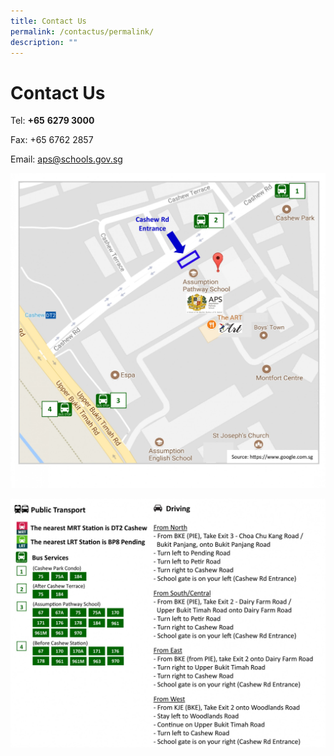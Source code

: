 ```yaml
---
title: Contact Us
permalink: /contactus/permalink/
description: ""
---
```


Contact Us
==========

  



Tel: **+65** **6279 3000** 

  

Fax: +65 6762 2857

  

Email: [aps@schools.gov.sg](mailto:aps@schools.gov.sg)

![](/images/APS%20Location%20Map.jpg)

![](/images/APS%20Location%20Map%20-%20Directions.jpg)